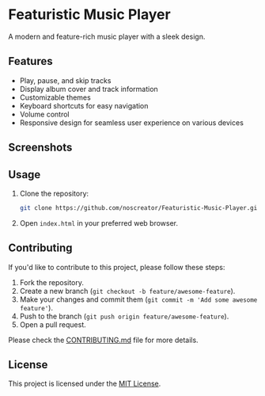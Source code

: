 # Featuristic Music Player

A modern and feature-rich music player with a sleek design.

## Features

- Play, pause, and skip tracks
- Display album cover and track information
- Customizable themes
- Keyboard shortcuts for easy navigation
- Volume control
- Responsive design for seamless user experience on various devices

## Screenshots


## Usage

1. Clone the repository:

   ```bash
   git clone https://github.com/noscreator/Featuristic-Music-Player.git
   ```

2. Open `index.html` in your preferred web browser.

## Contributing

If you'd like to contribute to this project, please follow these steps:

1. Fork the repository.
2. Create a new branch (`git checkout -b feature/awesome-feature`).
3. Make your changes and commit them (`git commit -m 'Add some awesome feature'`).
4. Push to the branch (`git push origin feature/awesome-feature`).
5. Open a pull request.

Please check the [CONTRIBUTING.md](CONTRIBUTING.md) file for more details.

## License

This project is licensed under the [MIT License](LICENSE).